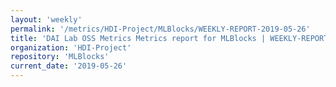 ```yaml
---
layout: 'weekly'
permalink: '/metrics/HDI-Project/MLBlocks/WEEKLY-REPORT-2019-05-26'
title: 'DAI Lab OSS Metrics Metrics report for MLBlocks | WEEKLY-REPORT-2019-05-26'
organization: 'HDI-Project'
repository: 'MLBlocks'
current_date: '2019-05-26'
---
```


